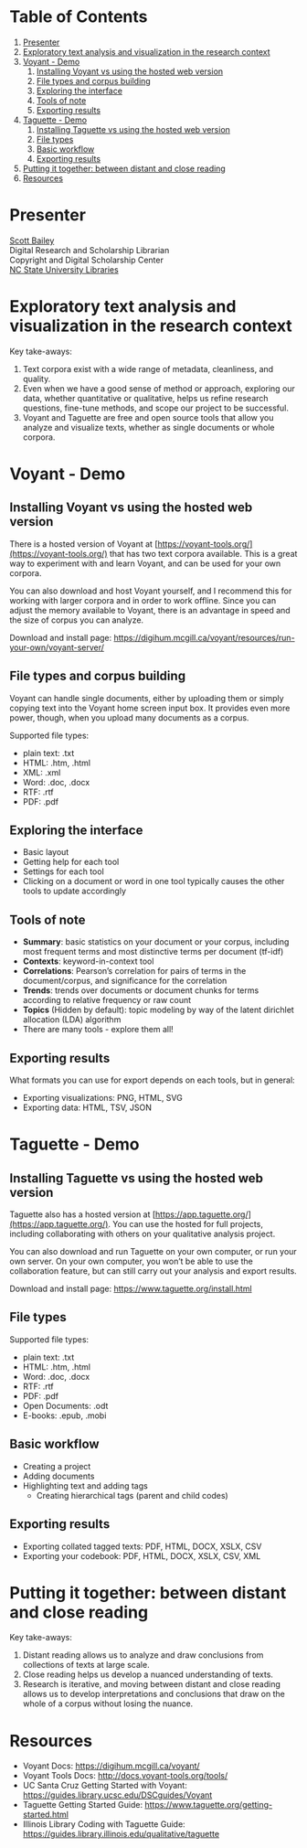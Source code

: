
# Table of Contents

1.  [Presenter](#org73b2d27)
2.  [Exploratory text analysis and visualization in the research context](#orgf336508)
3.  [Voyant - Demo](#org03c70d0)
    1.  [Installing Voyant vs using the hosted web version](#org2242939)
    2.  [File types and corpus building](#org20dcde1)
    3.  [Exploring the interface](#orgd9381dc)
    4.  [Tools of note](#org142c1bd)
    5.  [Exporting results](#org848f38d)
4.  [Taguette - Demo](#org0916516)
    1.  [Installing Taguette vs using the hosted web version](#org636ab12)
    2.  [File types](#org7c6fc22)
    3.  [Basic workflow](#org84ac7dc)
    4.  [Exporting results](#orgccc1ada)
5.  [Putting it together: between distant and close reading](#orga702e44)
6.  [Resources](#org5dfa0f6)



<a id="org73b2d27"></a>

# Presenter

[Scott Bailey](https://www.lib.ncsu.edu/staff/csbaile3)   
Digital Research and Scholarship Librarian   
Copyright and Digital Scholarship Center   
[NC State University Libraries](https://www.lib.ncsu.edu)


<a id="orgf336508"></a>

# Exploratory text analysis and visualization in the research context

Key take-aways:

1.  Text corpora exist with a wide range of metadata, cleanliness, and quality.
2.  Even when we have a good sense of method or approach, exploring our data, whether quantitative or qualitative, helps us refine research questions, fine-tune methods, and scope our project to be successful.
3.  Voyant and Taguette are free and open source tools that allow you analyze and visualize texts, whether as single documents or whole corpora.


<a id="org03c70d0"></a>

# Voyant - Demo


<a id="org2242939"></a>

## Installing Voyant vs using the hosted web version

There is a hosted version of Voyant at [https://voyant-tools.org/](https://voyant-tools.org/) that has two text corpora available. This is a great way to experiment with and learn Voyant, and can be used for your own corpora.

You can also download and host Voyant yourself, and I recommend this for working with larger corpora and in order to work offline. Since you can adjust the memory available to Voyant, there is an advantage in speed and the size of corpus you can analyze.

Download and install page: <https://digihum.mcgill.ca/voyant/resources/run-your-own/voyant-server/>


<a id="org20dcde1"></a>

## File types and corpus building

Voyant can handle single documents, either by uploading them or simply copying text into the Voyant home screen input box. It provides even more power, though, when you upload many documents as a corpus.

Supported file types:

-   plain text: .txt
-   HTML: .htm, .html
-   XML: .xml
-   Word: .doc, .docx
-   RTF: .rtf
-   PDF: .pdf


<a id="orgd9381dc"></a>

## Exploring the interface

-   Basic layout
-   Getting help for each tool
-   Settings for each tool
-   Clicking on a document or word in one tool typically causes the other tools to update accordingly


<a id="org142c1bd"></a>

## Tools of note

-   **Summary**: basic statistics on your document or your corpus, including most frequent terms and most distinctive terms per document (tf-idf)
-   **Contexts**: keyword-in-context tool
-   **Correlations**: Pearson&rsquo;s correlation for pairs of terms in the document/corpus, and significance for the correlation
-   **Trends**: trends over documents or document chunks for terms according to relative frequency or raw count
-   **Topics** (Hidden by default): topic modeling by way of the latent dirichlet allocation (LDA) algorithm
-   There are many tools - explore them all!


<a id="org848f38d"></a>

## Exporting results

What formats you can use for export depends on each tools, but in general:

-   Exporting visualizations: PNG, HTML, SVG
-   Exporting data: HTML, TSV, JSON


<a id="org0916516"></a>

# Taguette - Demo


<a id="org636ab12"></a>

## Installing Taguette vs using the hosted web version

Taguette also has a hosted version at [https://app.taguette.org/](https://app.taguette.org/). You can use the hosted for full projects, including collaborating with others on your qualitative analysis project.

You can also download and run Taguette on your own computer, or run your own server. On your own computer, you won&rsquo;t be able to use the collaboration feature, but can still carry out your analysis and export results.

Download and install page: <https://www.taguette.org/install.html>


<a id="org7c6fc22"></a>

## File types

Supported file types:

-   plain text: .txt
-   HTML: .htm, .html
-   Word: .doc, .docx
-   RTF: .rtf
-   PDF: .pdf
-   Open Documents: .odt
-   E-books: .epub, .mobi


<a id="org84ac7dc"></a>

## Basic workflow

-   Creating a project
-   Adding documents
-   Highlighting text and adding tags
    -   Creating hierarchical tags (parent and child codes)


<a id="orgccc1ada"></a>

## Exporting results

-   Exporting collated tagged texts: PDF, HTML, DOCX, XSLX, CSV
-   Exporting your codebook: PDF, HTML, DOCX, XSLX, CSV, XML


<a id="orga702e44"></a>

# Putting it together: between distant and close reading

Key take-aways:

1.  Distant reading allows us to analyze and draw conclusions from collections of texts at large scale.
2.  Close reading helps us develop a nuanced understanding of texts.
3.  Research is iterative, and moving between distant and close reading allows us to develop interpretations and conclusions that draw on the whole of a corpus without losing the nuance.


<a id="org5dfa0f6"></a>

# Resources

-   Voyant Docs: <https://digihum.mcgill.ca/voyant/>
-   Voyant Tools Docs: <http://docs.voyant-tools.org/tools/>
-   UC Santa Cruz Getting Started with Voyant: <https://guides.library.ucsc.edu/DSCguides/Voyant>
-   Taguette Getting Started Guide: <https://www.taguette.org/getting-started.html>
-   Illinois Library Coding with Taguette Guide: <https://guides.library.illinois.edu/qualitative/taguette>


